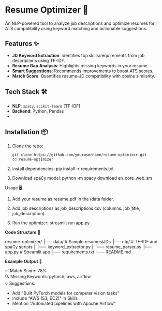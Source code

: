 # Resume Optimizer 🚀

An NLP-powered tool to analyze job descriptions and optimize resumes for ATS compatibility using keyword matching and actionable suggestions.

## Features ✨
- **JD Keyword Extraction**: Identifies top skills/requirements from job descriptions using TF-IDF.
- **Resume Gap Analysis**: Highlights missing keywords in your resume.
- **Smart Suggestions**: Recommends improvements to boost ATS scores.
- **Match Score**: Quantifies resume-JD compatibility with cosine similarity.

## Tech Stack 🛠️
- **NLP**: `spaCy`, `scikit-learn` (TF-IDF)
- **Backend**: Python, Pandas
- 
## Installation 📦
1. Clone the repo:
   ```bash
   git clone https://github.com/yourusername/resume-optimizer.git
   cd resume-optimizer

2. Install dependencies:
   pip install -r requirements.txt

3. Download spaCy model:
   python -m spacy download en_core_web_sm


Usage 🖥️
1. Add your resume as resume.pdf in the /data folder.

2. Add job descriptions as job_descriptions.csv (columns: job_title, job_description).

3. Run the optimizer:
   streamlit run app.py


**Code Structure 📂**

resume-optimizer/
├── data/               # Sample resumes/JDs
├── nlp/                # TF-IDF and spaCy scripts
│   ├── keyword_extractor.py
│   └── resume_parser.py
├── app.py              # Streamlit app
├── requirements.txt
└── README.md


**Example Output 📄**

✅ Match Score: 78%  
🔍 Missing Keywords: pytorch, aws, airflow  
💡 Suggestions:  
   - Add "Built PyTorch models for computer vision tasks"  
   - Include "AWS (S3, EC2)" in Skills  
   - Mention "Automated pipelines with Apache Airflow"



